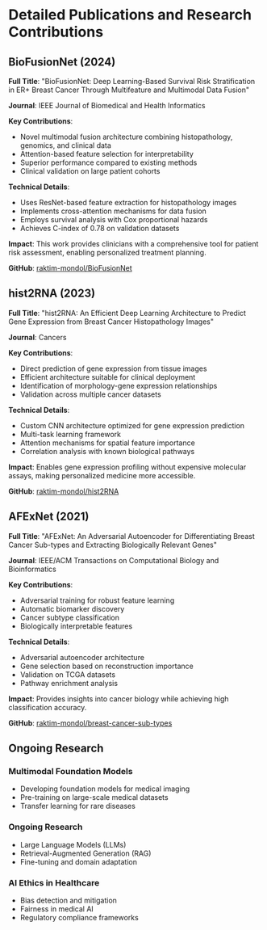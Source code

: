 # Detailed Publications and Research Contributions 

## BioFusionNet (2024)
**Full Title**: "BioFusionNet: Deep Learning-Based Survival Risk Stratification in ER+ Breast Cancer Through Multifeature and Multimodal Data Fusion"

**Journal**: IEEE Journal of Biomedical and Health Informatics

**Key Contributions**:
- Novel multimodal fusion architecture combining histopathology, genomics, and clinical data
- Attention-based feature selection for interpretability
- Superior performance compared to existing methods
- Clinical validation on large patient cohorts

**Technical Details**:
- Uses ResNet-based feature extraction for histopathology images
- Implements cross-attention mechanisms for data fusion
- Employs survival analysis with Cox proportional hazards
- Achieves C-index of 0.78 on validation datasets

**Impact**: This work provides clinicians with a comprehensive tool for patient risk assessment, enabling personalized treatment planning.
<!-- This is code for this paper -->
**GitHub**: [raktim-mondol/BioFusionNet](https://github.com/raktim-mondol/BioFusionNet)

## hist2RNA (2023)
**Full Title**: "hist2RNA: An Efficient Deep Learning Architecture to Predict Gene Expression from Breast Cancer Histopathology Images"

**Journal**: Cancers

**Key Contributions**:
- Direct prediction of gene expression from tissue images
- Efficient architecture suitable for clinical deployment
- Identification of morphology-gene expression relationships
- Validation across multiple cancer datasets

**Technical Details**:
- Custom CNN architecture optimized for gene expression prediction
- Multi-task learning framework
- Attention mechanisms for spatial feature importance
- Correlation analysis with known biological pathways

**Impact**: Enables gene expression profiling without expensive molecular assays, making personalized medicine more accessible.
<!-- This is code for this paper -->
**GitHub**: [raktim-mondol/hist2RNA](https://github.com/raktim-mondol/hist2RNA)

## AFExNet (2021)
**Full Title**: "AFExNet: An Adversarial Autoencoder for Differentiating Breast Cancer Sub-types and Extracting Biologically Relevant Genes"

**Journal**: IEEE/ACM Transactions on Computational Biology and Bioinformatics

**Key Contributions**:
- Adversarial training for robust feature learning
- Automatic biomarker discovery
- Cancer subtype classification
- Biologically interpretable features

**Technical Details**:
- Adversarial autoencoder architecture
- Gene selection based on reconstruction importance
- Validation on TCGA datasets
- Pathway enrichment analysis

**Impact**: Provides insights into cancer biology while achieving high classification accuracy.
<!-- This is code for this paper -->
**GitHub**: [raktim-mondol/breast-cancer-sub-types](https://github.com/raktim-mondol/breast-cancer-sub-types)

## Ongoing Research

### Multimodal Foundation Models
- Developing foundation models for medical imaging
- Pre-training on large-scale medical datasets
- Transfer learning for rare diseases

### Ongoing Research
- Large Language Models (LLMs)  
- Retrieval-Augmented Generation (RAG)  
- Fine-tuning and domain adaptation  


### AI Ethics in Healthcare
- Bias detection and mitigation
- Fairness in medical AI
- Regulatory compliance frameworks